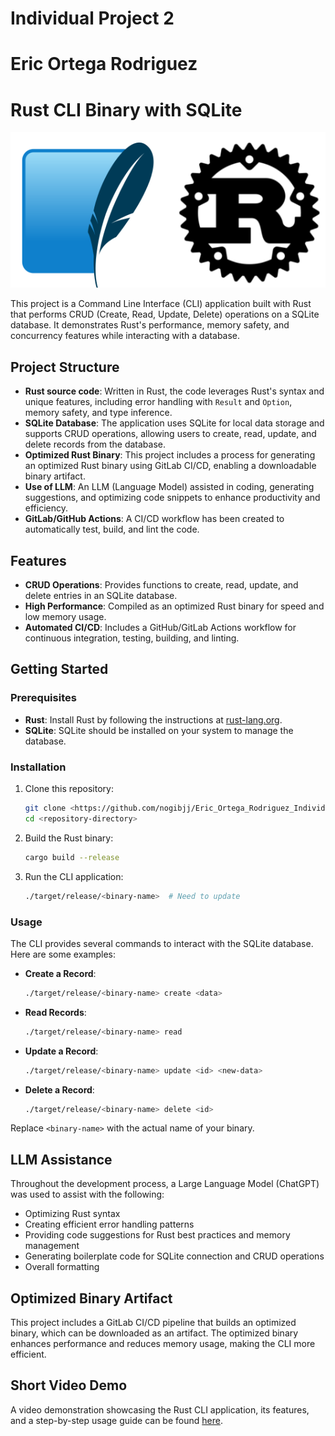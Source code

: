 # Individual Project 2
# Eric Ortega Rodriguez 
# Rust CLI Binary with SQLite
![alt text](image-5.png)


This project is a Command Line Interface (CLI) application built with Rust that performs CRUD (Create, Read, Update, Delete) operations on a SQLite database. It demonstrates Rust's performance, memory safety, and concurrency features while interacting with a database. 

## Project Structure

- **Rust source code**: Written in Rust, the code leverages Rust's syntax and unique features, including error handling with `Result` and `Option`, memory safety, and type inference.
- **SQLite Database**: The application uses SQLite for local data storage and supports CRUD operations, allowing users to create, read, update, and delete records from the database.
- **Optimized Rust Binary**: This project includes a process for generating an optimized Rust binary using GitLab CI/CD, enabling a downloadable binary artifact.
- **Use of LLM**: An LLM (Language Model) assisted in coding, generating suggestions, and optimizing code snippets to enhance productivity and efficiency. 
- **GitLab/GitHub Actions**: A CI/CD workflow has been created to automatically test, build, and lint the code.

## Features

- **CRUD Operations**: Provides functions to create, read, update, and delete entries in an SQLite database.
- **High Performance**: Compiled as an optimized Rust binary for speed and low memory usage.
- **Automated CI/CD**: Includes a GitHub/GitLab Actions workflow for continuous integration, testing, building, and linting.

## Getting Started

### Prerequisites

- **Rust**: Install Rust by following the instructions at [rust-lang.org](https://www.rust-lang.org/).
- **SQLite**: SQLite should be installed on your system to manage the database.

### Installation

1. Clone this repository:

    ```bash
    git clone <https://github.com/nogibjj/Eric_Ortega_Rodriguez_Individual_Project_2>
    cd <repository-directory>
    ```

2. Build the Rust binary:

    ```bash
    cargo build --release
    ```

3. Run the CLI application:

    ```bash
    ./target/release/<binary-name>  # Need to update 
    ```

### Usage

The CLI provides several commands to interact with the SQLite database. Here are some examples:

- **Create a Record**:

    ```bash
    ./target/release/<binary-name> create <data>
    ```

- **Read Records**:

    ```bash
    ./target/release/<binary-name> read
    ```

- **Update a Record**:

    ```bash
    ./target/release/<binary-name> update <id> <new-data>
    ```

- **Delete a Record**:

    ```bash
    ./target/release/<binary-name> delete <id>
    ```

Replace `<binary-name>` with the actual name of your binary.

## LLM Assistance

Throughout the development process, a Large Language Model (ChatGPT) was used to assist with the following:

- Optimizing Rust syntax
- Creating efficient error handling patterns
- Providing code suggestions for Rust best practices and memory management
- Generating boilerplate code for SQLite connection and CRUD operations
- Overall formatting

## Optimized Binary Artifact

This project includes a GitLab CI/CD pipeline that builds an optimized binary, which can be downloaded as an artifact. The optimized binary enhances performance and reduces memory usage, making the CLI more efficient.


## Short Video Demo

A video demonstration showcasing the Rust CLI application, its features, and a step-by-step usage guide can be found [here](). 